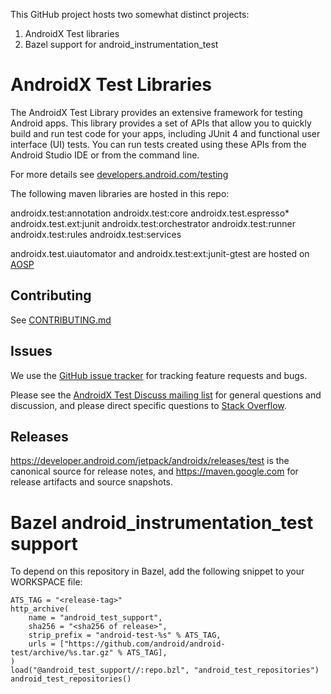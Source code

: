 This GitHub project hosts two somewhat distinct projects: 
1. AndroidX Test libraries
2. Bazel support for android_instrumentation_test

# AndroidX Test Libraries

[//]: # (krishna)
The AndroidX Test Library provides an extensive framework for testing Android apps. This library provides a set of APIs that allow you to quickly build and run test code for your apps, including JUnit 4 and functional user interface (UI) tests. You can run tests created using these APIs from the Android Studio IDE or from the command line.

For more details see [developers.android.com/testing](https://developers.android.com/testing)

The following maven libraries are hosted in this repo:

androidx.test:annotation
androidx.test:core
androidx.test.espresso*
androidx.test.ext:junit
androidx.test:orchestrator
androidx.test:runner
androidx.test:rules
androidx.test:services

androidx.test.uiautomator and androidx.test:ext:junit-gtest are hosted on [AOSP](https://android.googlesource.com/platform/frameworks/support/+/androidx-main/README.md)

## Contributing

See [CONTRIBUTING.md](https://github.com/android/android-test/blob/master/CONTRIBUTING.md)

## Issues

We use the
[GitHub issue tracker](https://github.com/android/android-test/issues) for
tracking feature requests and bugs.

Please see the
[AndroidX Test Discuss mailing list](https://groups.google.com/forum/#!forum/androidx-test-discuss)
for general questions and discussion, and please direct specific questions to
[Stack Overflow](https://stackoverflow.com/questions/tagged/androidx-test).

## Releases

https://developer.android.com/jetpack/androidx/releases/test is the canonical source for release notes, and
https://maven.google.com for release artifacts and source snapshots.

# Bazel android_instrumentation_test support 

To depend on this repository in Bazel, add the following snippet to your
WORKSPACE file:

```
ATS_TAG = "<release-tag>"
http_archive(
    name = "android_test_support",
    sha256 = "<sha256 of release>",
    strip_prefix = "android-test-%s" % ATS_TAG,
    urls = ["https://github.com/android/android-test/archive/%s.tar.gz" % ATS_TAG],
)
load("@android_test_support//:repo.bzl", "android_test_repositories")
android_test_repositories()
```

